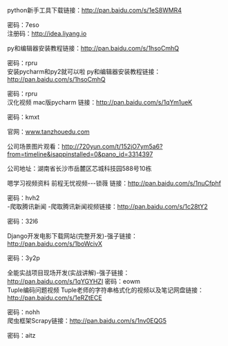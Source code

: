 python新手工具下载链接：http://pan.baidu.com/s/1eS8WMR4 

 密码：7eso  
注册码：http://idea.liyang.io 

py和编辑器安装教程链接：http://pan.baidu.com/s/1hsoCmhQ 

 密码：rpru  
安装pycharm和py2就可以啦 
py和编辑器安装教程链接：http://pan.baidu.com/s/1hsoCmhQ 

 密码：rpru   
 汉化视频
mac版pycharm 链接：http://pan.baidu.com/s/1qYm1ueK 

 密码：kmxt   

官网：www.tanzhouedu.com 

公司场景图片观看：http://720yun.com/t/152jO7ym5a6?from=timeline&isappinstalled=0&pano_id=3314397 

公司地址：湖南省长沙市岳麓区芯城科技园588号10栋




嗯学习视频资料 前程无忧视频---锁薇
链接：http://pan.baidu.com/s/1nuCfphf 

 密码：hvh2   
-爬取腾讯新闻
-爬取腾讯新闻视频链接：http://pan.baidu.com/s/1c28tY2 

 密码：32l6   

Django开发电影下载网站(完整开发)-强子链接：http://pan.baidu.com/s/1boWcivX 

 密码：3y2p   

全能实战项目现场开发(实战讲解)-强子链接：http://pan.baidu.com/s/1qYGYHZI 
 密码：eowm   
Tuple编码问题视频
Tuple老师的字符串格式化的视频以及笔记网盘链接：http://pan.baidu.com/s/1eRZtECE 

 密码：nohh   
爬虫框架Scrapy链接：http://pan.baidu.com/s/1nv0EQG5 

 密码：aitz    
